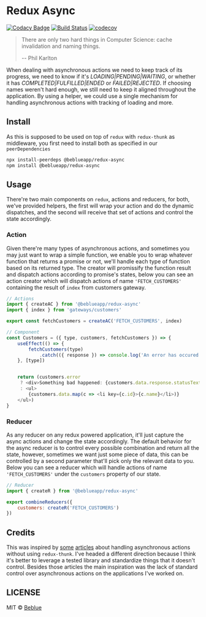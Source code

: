 # Redux Async

[![Codacy Badge](https://api.codacy.com/project/badge/Grade/b1e69af67fee4699aa886a6ac69e909d)](https://app.codacy.com/app/beblue-eng/redux-async?utm_source=github.com&utm_medium=referral&utm_content=beblueapp/redux-async&utm_campaign=Badge_Grade_Dashboard)
[![Build Status](https://travis-ci.org/beblueapp/redux-async.svg?branch=master)](https://travis-ci.org/beblueapp/redux-async) [![codecov](https://codecov.io/gh/beblueapp/redux-async/branch/master/graph/badge.svg)](https://codecov.io/gh/beblueapp/redux-async)

> There are only two hard things in Computer Science: cache invalidation and
> naming things.
>
> -- Phil Karlton

When dealing with asynchronous actions we need to keep track of its progress, we need
to know if it's *LOADING|PENDING|WAITING*, or whether it has *COMPLETED|FULFILLED|ENDED*
or *FAILED|REJECTED*. If choosing names weren't hard enough, we still need to keep
it aligned throughout the application. By using a helper, we could use a single
mechanism for handling asynchronous actions with tracking of loading and more.

## Install

As this is supposed to be used on top of `redux` with `redux-thunk` as middleware,
you first need to install both as specified in our `peerDependencies`

```bash
npx install-peerdeps @beblueapp/redux-async
npm install @beblueapp/redux-async
```

## Usage

There're two main components on `redux`, actions and reducers, for both, we've provided
helpers, the first will wrap your action and do the dynamic dispatches, and the second
will receive that set of actions and control the state accordingly.

### Action

Given there're many types of asynchronous actions, and sometimes you may just want
to wrap a simple function, we enable you to wrap whatever function that returns a
promise or not, we'll handle each type of function based on its returned type. The
creator will promissify the function result and dispatch actions according to promise's
states, below you can see an action creator which will dispatch actions of name
`'FETCH_CUSTOMERS'` containing the result of `index` from customers gateway.

```javascript
// Actions
import { createAC } from '@beblueapp/redux-async'
import { index } from 'gateways/customers'

export const fetchCustomers = createAC('FETCH_CUSTOMERS', index)

// Component
const Customers = ({ type, customers, fetchCustomers }) => {
    useEffect(() => {
        fetchCustomers(type)
            .catch(({ response }) => console.log('An error has occured', response.data))
    }, [type])


    return (customers.error
     ? <div>Something bad happened: {customers.data.response.statusText}</div>
     : <ul>
        {customers.data.map(c => <li key={c.id}>{c.name}</li>)}
    </ul>)
}
```

### Reducer

As any reducer on any redux powered application, it'll just capture the async actions
and change the state accordingly. The default behavior for the async reducer is to
control every possible combination and return all the state, however, sometimes we
want just some piece of data, this can be controlled by a second parameter that'll
pick only the relevant data to you. Below you can see a reducer which will handle
actions of name `'FETCH_CUSTOMERS'` under the `customers` property of our state.

```javascript
// Reducer
import { createR } from '@beblueapp/redux-async'

export combineReducers({
    customers: createR('FETCH_CUSTOMERS')
})
```

## Credits

This was inspired by
[some](https://blog.logrocket.com/managing-asynchronous-actions-in-redux-1bc7d28a00c6)
[articles](https://medium.com/skyshidigital/simplify-redux-request-success-failure-pattern-ce77340eae06)
about handling asynchronous actions without using `redux-thunk`. I've headed a
different direction because I think it's better to leverage a tested library and
standardize things that it doesn't control. Besides those articles the main inspiration
was the lack of standard control over asynchronous actions on the applications I've worked on.

## LICENSE

MIT © [Beblue](https://beblue.com.br)
